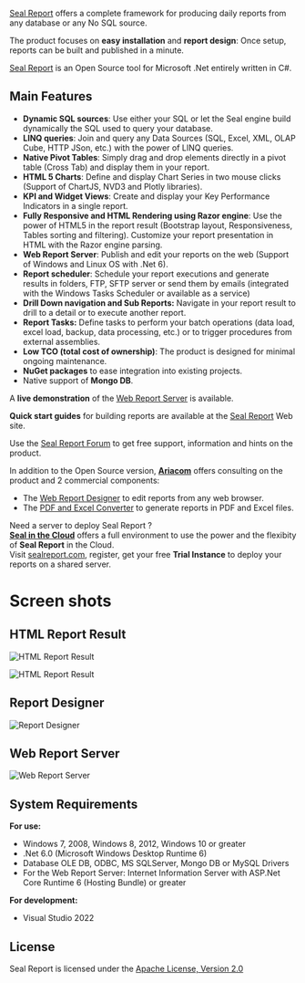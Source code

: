 <a href="https://sealreport.org" target=_blank>Seal Report</a> offers a complete framework for producing daily reports from any database or any No SQL source.

The product focuses on **easy installation** and **report design**: Once setup, reports can be built and published in a minute. 

<a href="https://sealreport.org" target=_blank>Seal Report</a> is an Open Source tool for Microsoft .Net entirely written in C#.

## Main Features
* **Dynamic SQL sources**: Use either your SQL or let the Seal engine build dynamically the SQL used to query your database.
* **LINQ queries**: Join and query any Data Sources (SQL, Excel, XML, OLAP Cube, HTTP JSon, etc.) with the power of LINQ queries.
* **Native Pivot Tables**: Simply drag and drop elements directly in a pivot table (Cross Tab) and display them in your report.
* **HTML 5 Charts**: Define and display Chart Series in two mouse clicks (Support of ChartJS, NVD3 and Plotly libraries).
* **KPI and Widget Views**: Create and display your Key Performance Indicators in a single report.
* **Fully Responsive and HTML Rendering using Razor engine**: Use the power of HTML5 in the report result (Bootstrap layout, Responsiveness, Tables sorting and filtering). Customize your report presentation in HTML with the Razor engine parsing.
* **Web Report Server**: Publish and edit your reports on the web (Support of Windows and Linux OS with .Net 6).
* **Report scheduler**: Schedule your report executions and generate results in folders, FTP, SFTP server or send them by emails (integrated with the Windows Tasks Scheduler or available as a service)
* **Drill Down navigation and Sub Reports:** Navigate in your report result to drill to a detail or to execute another report.
* **Report Tasks:** Define tasks to perform your batch operations (data load, excel load, backup, data processing, etc.) or to trigger procedures from external assemblies.
* **Low TCO (total cost of ownership)**: The product is designed for minimal ongoing maintenance.
* **NuGet packages** to ease integration into existing projects.
* Native support of **Mongo DB**.

A **live demonstration** of the <a href="https://sealreport.org/demo" target=_blank>Web Report Server</a> is available.

**Quick start guides**  for building reports are available at the <a href="https://sealreport.org" target=_blank>Seal Report</a> Web site.

Use the <a href="https://sealreport.org/forum" target=_blank>Seal Report Forum</a> to get free support, information and hints on the product.

In addition to the Open Source version, **<a href="https://ariacom.com" target=_blank>Ariacom</a>** offers consulting on the product and 2 commercial components:
* The <a href="https://ariacom.com/sealweblicense" target=_blank>Web Report Designer</a> to edit reports from any web browser.
* The <a href="https://ariacom.com/sealconverterlicense" target=_blank>PDF and Excel Converter</a> to generate reports in PDF and Excel files.

Need a server to deploy Seal Report ?<br>
<a href="https://sealreport.com" target="_blank">**Seal in the Cloud**</a> offers a full environment to use the power and the flexibity of <b>Seal Report</b> in the Cloud.<br>
Visit <a href="https://sealreport.com" target="_blank">sealreport.com</a>, register, get your free <b>Trial Instance</b> to deploy your reports on a shared server.

# Screen shots 
## HTML Report Result
![HTML Report Result](https://ariacom.com/ImagesGITHUB/reportResult4.png) 

![HTML Report Result](https://ariacom.com/ImagesGITHUB/reportResult3.png) 

## Report Designer
![Report Designer](https://ariacom.com/ImagesGITHUB/reportDesigner2.png)

## Web Report Server
![Web Report Server](https://ariacom.com/ImagesGITHUB/webServer3.png)

## System Requirements
**For use:**
* Windows 7, 2008, Windows 8, 2012, Windows 10 or greater
* .Net 6.0 (Microsoft Windows Desktop Runtime 6)
* Database OLE DB, ODBC, MS SQLServer, Mongo DB or MySQL Drivers
* For the Web Report Server: Internet Information Server with ASP.Net Core Runtime 6 (Hosting Bundle) or greater

**For development:**
* Visual Studio 2022

## License
Seal Report is licensed under the <a href="https://www.apache.org/licenses/LICENSE-2.0" target="_blank">Apache License, Version 2.0</a>
